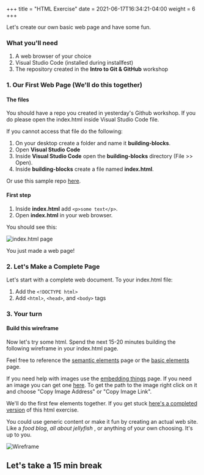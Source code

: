 +++
title = "HTML Exercise"
date = 2021-06-17T16:34:21-04:00
weight = 6
+++

Let's create our own basic web page and have some fun.

### What you'll need

1. A web browser of your choice
2. Visual Studio Code (installed during installfest)
3. The repository created in the **Intro to Git & GitHub** workshop

### 1. Our First Web Page (We'll do this together)

#### The files

You should have a repo you created in yesterday's Github workshop. If you do please open the index.html inside Visual Studio Code file. 

If you cannot access that file do the following:

1. On your desktop create a folder and name it **building-blocks**.
2. Open **Visual Studio Code**
3. Inside **Visual Studio Code** open the **building-blocks** directory (File >> Open).
4. Inside **building-blocks** create a file named **index.html**.

Or use this sample repo [here](https://github.com/itserik0/building-blocks).

#### First step

1. Inside **index.html** add ```<p>some text</p>```.
2. Open **index.html** in your web browser.

You should see this:

![index.html page](../images/index_dot_html.png)

You just made a web page!

### 2. Let's Make a Complete Page

Let's start with a complete web document. To your index.html file:
1. Add the ```<!DOCTYPE html>```
2. Add ```<html>```,  ```<head>```, and ```<body>``` tags
   
<!-- 3. Put the html content from the wireframe into a ```<body>``` tag -->

### 3. Your turn

#### Build this wireframe

Now let's try some html. Spend the next 15-20 minutes building the following wireframe in your index.html page.

Feel free to reference the [semantic elements](/html/semantic-elements/) page or the [basic elements](/html/basic-elements/) page.

If you need help with images use the [embedding things](/html/embedding-things/) page. If you need an image you can get one [here](https://pixabay.com/). To get the path to the image right click on it and choose "Copy Image Address" or "Copy Image Link".

We'll do the first few elements together. If you get stuck [here's a completed version](https://jumpstart-frontend.netlify.app/html/sample-html-exercise.html) of this html exercise.

You could use generic content or make it fun by creating an actual web site. Like a *food blog*, *all about jellyfish* , or anything of your own choosing. It's up to you.

![Wireframe](../images/wireframe.jpg)

## Let's take a 15 min break

